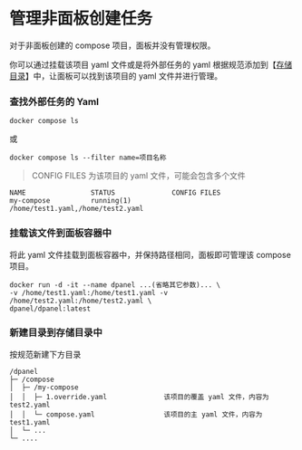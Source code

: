 # 管理非面板创建任务

对于非面板创建的 compose 项目，面板并没有管理权限。

你可以通过挂载该项目 yaml 文件或是将外部任务的 yaml 根据规范添加到【[存储目录](zh-cn/manual/compose/create?id=通过挂载存储路径的方式创建)】中，让面板可以找到该项目的 yaml 文件并进行管理。

### 查找外部任务的 Yaml

```
docker compose ls
```
或

```
docker compose ls --filter name=项目名称
```

> CONFIG FILES 为该项目的 yaml 文件，可能会包含多个文件

```
NAME                STATUS              CONFIG FILES
my-compose          running(1)          /home/test1.yaml,/home/test2.yaml
```


### 挂载该文件到面板容器中

将此 yaml 文件挂载到面板容器中，并保持路径相同，面板即可管理该 compose 项目。

```
docker run -d -it --name dpanel ...(省略其它参数)... \
-v /home/test1.yaml:/home/test1.yaml -v /home/test2.yaml:/home/test2.yaml \
dpanel/dpanel:latest
```

### 新建目录到存储目录中

按规范新建下方目录

```
/dpanel
├─ /compose
│  ├─ /my-compose   
│  │  ├─ 1.override.yaml              该项目的覆盖 yaml 文件，内容为 test2.yaml
│  │  └─ compose.yaml                 该项目的主 yaml 文件，内容为 test1.yaml
│  └─ ... 
└─ ....
```
